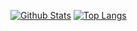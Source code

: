 [![Github Stats](https://github-readme-stats.vercel.app/api?username=MikaelUrankar&show_icons=true&theme=gruvbox&count_private=true)](#)
[![Top Langs](https://github-readme-stats.vercel.app/api/top-langs/?username=MikaelUrankar&theme=gruvbox&count_private=true)](#)
